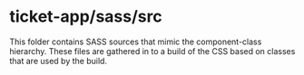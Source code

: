 # ticket-app/sass/src

This folder contains SASS sources that mimic the component-class hierarchy. These files
are gathered in to a build of the CSS based on classes that are used by the build.
